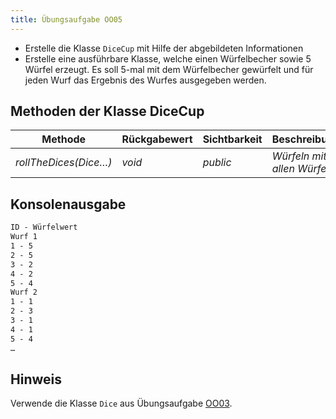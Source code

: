 ```yaml
---
title: Übungsaufgabe OO05
---
```


- Erstelle die Klasse `DiceCup` mit Hilfe der abgebildeten Informationen
- Erstelle eine ausführbare Klasse, welche einen Würfelbecher sowie 5 Würfel erzeugt. Es soll 5-mal mit dem Würfelbecher gewürfelt und für jeden Wurf das Ergebnis des Wurfes ausgegeben werden.

## Methoden der Klasse DiceCup

| Methode               | Rückgabewert | Sichtbarkeit | Beschreibung                |
| --------------------- | ------------ | ------------ | --------------------------- |
| _rollTheDices(Dice…)_ | _void_       | _public_     | _Würfeln mit allen Würfeln_ |

## Konsolenausgabe

```markdown
ID - Würfelwert
Wurf 1
1 - 5
2 - 5
3 - 2
4 - 2
5 - 4
Wurf 2
1 - 1
2 - 3
3 - 1
4 - 1
5 - 4
…
```

## Hinweis
Verwende die Klasse `Dice` aus Übungsaufgabe [OO03](oo03.md).
